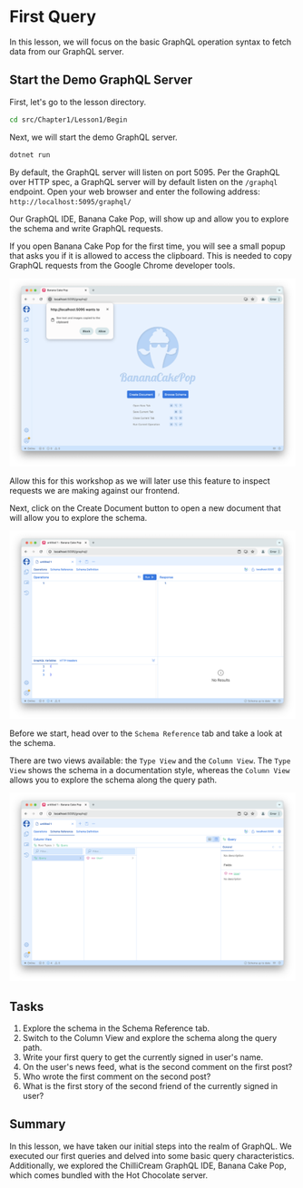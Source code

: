 # First Query

In this lesson, we will focus on the basic GraphQL operation syntax to fetch data from our GraphQL server.

## Start the Demo GraphQL Server

First, let's go to the lesson directory.

```bash
cd src/Chapter1/Lesson1/Begin
```

Next, we will start the demo GraphQL server.

```bash
dotnet run
```

By default, the GraphQL server will listen on port 5095. Per the GraphQL over HTTP spec, a GraphQL server will by default listen on the `/graphql` endpoint. Open your web browser and enter the following address: `http://localhost:5095/graphql/`

Our GraphQL IDE, Banana Cake Pop, will show up and allow you to explore the schema and write GraphQL requests.

If you open Banana Cake Pop for the first time, you will see a small popup that asks you if it is allowed to access the clipboard. This is needed to copy GraphQL requests from the Google Chrome developer tools.

![Banana Cake Pop - Greeting Screen](images/lesson-1-bcp-1.png)

Allow this for this workshop as we will later use this feature to inspect requests we are making against our frontend.

Next, click on the Create Document button to open a new document that will allow you to explore the schema.

![Banana Cake Pop - New Document](images/lesson-1-bcp-2.png)

Before we start, head over to the `Schema Reference` tab and take a look at the schema.

There are two views available: the `Type View` and the `Column View`. The `Type View` shows the schema in a documentation style, whereas the `Column View` allows you to explore the schema along the query path.

![Banana Cake Pop - Schema Reference - Column View](images/lesson-1-bcp-3.png)

## Tasks

1. Explore the schema in the Schema Reference tab.
1. Switch to the Column View and explore the schema along the query path.
1. Write your first query to get the currently signed in user's name.
1. On the user's news feed, what is the second comment on the first post?
1. Who wrote the first comment on the second post?
1. What is the first story of the second friend of the currently signed in user?

## Summary

In this lesson, we have taken our initial steps into the realm of GraphQL. We executed our first queries and delved into some basic query characteristics. Additionally, we explored the ChilliCream GraphQL IDE, Banana Cake Pop, which comes bundled with the Hot Chocolate server.
